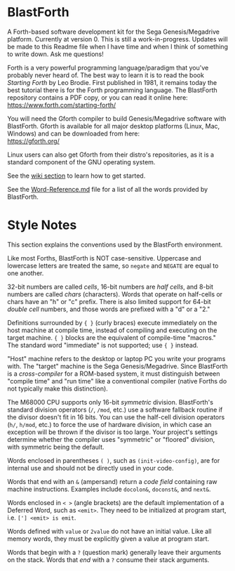 # BlastForth

A Forth-based software development kit for the Sega Genesis/Megadrive platform.  Currently at version 0.  This is still a work-in-progress.  Updates will be made to this Readme file when I have time and when I think of something to write down.  Ask me questions!

Forth is a very powerful programming language/paradigm that you've probably never heard of.  The best way to learn it is to read the book *Starting Forth* by Leo Brodie.  First published in 1981, it remains today the best tutorial there is for the Forth programming language.  The BlastForth repository contains a PDF copy, or you can read it online here:  
https://www.forth.com/starting-forth/

You will need the Gforth compiler to build Genesis/Megadrive software with BlastForth.  Gforth is available for all major desktop platforms (Linux, Mac, Windows) and can be downloaded from here:  
https://gforth.org/

Linux users can also get Gforth from their distro's repositories, as it is a standard component of the GNU operating system.

See the [wiki section](https://github.com/WildChild83/BlastForth/wiki) to learn how to get started.

See the [Word-Reference.md](https://github.com/WildChild83/BlastForth/blob/main/Word-Reference.md) file for a list of all the words provided by BlastForth.

# Style Notes

This section explains the conventions used by the BlastForth environment.

Like most Forths, BlastForth is NOT case-sensitive.  Uppercase and lowercase letters are treated the same, so `negate` and `NEGATE` are equal to one another.

32-bit numbers are called *cells*, 16-bit numbers are *half cells*, and 8-bit numbers are called *chars* (characters).  Words that operate on half-cells or chars have an "h" or "c" prefix.  There is also limited support for 64-bit *double cell* numbers, and those words are prefixed with a "d" or a "2."

Definitions surrounded by `{ }` (curly braces) execute immediately on the host machine at compile time, instead of compiling and executing on the target machine.  `{ }` blocks are the equivalent of compile-time "macros."  The standard word "immediate" is not supported; use `{ }` instead.

"Host" machine refers to the desktop or laptop PC you write your programs with.  The "target" machine is the Sega Genesis/Megadrive.  Since BlastForth is a *cross-compiler* for a ROM-based system, it must distinguish between "compile time" and "run time" like a conventional compiler (native Forths do not typically make this distinction).

The M68000 CPU supports only 16-bit *symmetric* division.  BlastForth's standard division operators (`/`, `/mod`, etc.) use a software fallback routine if the divisor doesn't fit in 16 bits.  You can use the half-cell division operators (`h/`, `h/mod`, etc.) to force the use of hardware division, in which case an exception will be thrown if the divisor is too large.  Your project's settings determine whether the compiler uses "symmetric" or "floored" division, with symmetric being the default.

Words enclosed in parentheses `( )`, such as `(init-video-config)`, are for internal use and should not be directly used in your code.

Words that end with an `&` (ampersand) return a *code field* containing raw machine instructions.  Examples include `docolon&`, `doconst&`, and `next&`.

Words enclosed in `< >` (angle brackets) are the default implementation of a Deferred Word, such as `<emit>`.  They need to be initialized at program start, i.e. `['] <emit> is emit`.

Words defined with `value` or `2value` do not have an initial value.  Like all memory words, they must be explicitly given a value at program start.

Words that begin with a `?` (question mark) generally leave their arguments on the stack.  Words that *end* with a `?` consume their stack arguments.



